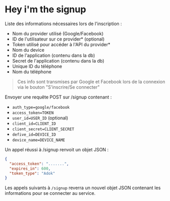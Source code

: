 # Hey i'm the signup

Liste des informations nécessaires lors de l'inscription :

* Nom du provider utilisé (Google/Facebook)
* ID de l'utilisateur sur ce provider* (optional)
* Token utilisé pour accéder à l'API du provider*
* Nom du device
* ID de l'application (contenu dans la db)
* Secret de l'application (contenu dans la db)
* Unique ID du téléphone
* Nom du téléphone

> Ces info sont transmises par Google et Facebook lors de la connexion via le bouton "S'inscrire/Se connecter"

Envoyer une requête POST sur /signup contenant :	

* `auth_type=google/facebook`
* `access_token=TOKEN`
* `user_id=USER_ID` (optional)
* `client_id=CLIENT_ID`
* `client_secret=CLIENT_SECRET`
* `defive_id=DEVICE_ID`
* `device_name=DEVICE_NAME`

Un appel réussi à /signup renvoit un objet JSON :
```json
{
  "access_token": ".......",
  "expires_in": 600,
  "token_type": "Adok"
}
```

Les appels suivants à `/signup` reverra un nouvel objet JSON contenant les informations pour se connecter au service.